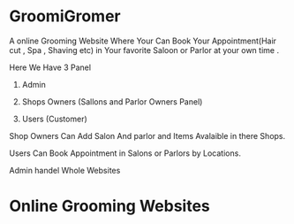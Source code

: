 # GroomiGromer
A online Grooming Website Where Your Can Book Your Appointment(Hair cut , Spa  , Shaving etc) in Your favorite Saloon or Parlor at your own time .

Here We Have 3 Panel


1. Admin 

2. Shops Owners (Sallons and Parlor Owners Panel)

3. Users (Customer)


Shop Owners Can Add Salon And parlor  and Items Avalaible in there Shops.


Users Can Book Appointment in Salons or Parlors by Locations.


Admin handel Whole Websites

# Online Grooming Websites
